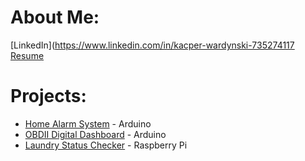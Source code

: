 
# About Me:
[LinkedIn](https://www.linkedin.com/in/kacper-wardynski-735274117
[Resume](https://kwardyski.github.io/resume_placeholder/)


# Projects:
- [Home Alarm System](https://kwardynski.github.io/home-alarm/) - Arduino
- [OBDII Digital Dashboard](obdii-dashboard.md) - Arduino
- [Laundry Status Checker](laundry-status.md) - Raspberry Pi
